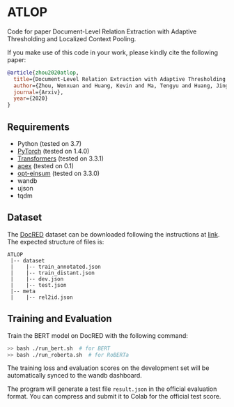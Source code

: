 # ATLOP
Code for paper Document-Level Relation Extraction with Adaptive Thresholding and Localized Context Pooling.

If you make use of this code in your work, please kindly cite the following paper:

```bibtex
@article{zhou2020atlop,
  title={Document-Level Relation Extraction with Adaptive Thresholding and Localized Context Pooling},
  author={Zhou, Wenxuan and Huang, Kevin and Ma, Tengyu and Huang, Jing},
  journal={Arxiv},
  year={2020}
}
```

## Requirements
* Python (tested on 3.7)
* [PyTorch](http://pytorch.org/) (tested on 1.4.0)
* [Transformers](https://github.com/huggingface/transformers) (tested on 3.3.1)
* [apex](https://github.com/NVIDIA/apex) (tested on 0.1)
* [opt-einsum](https://github.com/dgasmith/opt_einsum) (tested on 3.3.0)
* wandb
* ujson
* tqdm

## Dataset
The [DocRED](https://www.aclweb.org/anthology/P19-1074/) dataset can be downloaded following the instructions at [link](https://github.com/thunlp/DocRED/tree/master/data). The expected structure of files is:
```
ATLOP
 |-- dataset
 |    |-- train_annotated.json        
 |    |-- train_distant.json
 |    |-- dev.json
 |    |-- test.json
 |-- meta
 |    |-- rel2id.json
```

## Training and Evaluation
Train the BERT model on DocRED with the following command:

```bash
>> bash ./run_bert.sh  # for BERT
>> bash ./run_roberta.sh  # for RoBERTa
```

The training loss and evaluation scores on the development set will be automatically synced to the wandb dashboard.

The program will generate a test file `result.json` in the official evaluation format. You can compress and submit it to Colab for the official test score.
